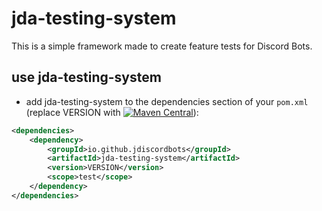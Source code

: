 # jda-testing-system

This is a simple framework made to create feature tests for Discord Bots.

## use jda-testing-system
* add jda-testing-system to the dependencies section of your `pom.xml` (replace VERSION with [![Maven Central](https://maven-badges.herokuapp.com/maven-central/io.github.jdiscordbots/jda-testing-system/badge.svg)](https://maven-badges.herokuapp.com/maven-central/io.github.jdiscordbots/jda-testing-system)):
```xml
<dependencies>
	<dependency>
		<groupId>io.github.jdiscordbots</groupId>
		<artifactId>jda-testing-system</artifactId>
		<version>VERSION</version>
		<scope>test</scope>
	</dependency>
</dependencies>
